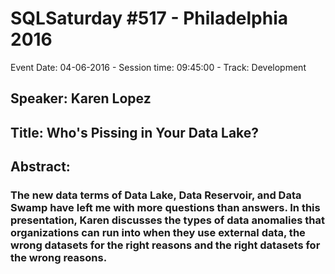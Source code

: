 # SQLSaturday #517 - Philadelphia 2016
Event Date: 04-06-2016 - Session time: 09:45:00 - Track: Development
## Speaker: Karen Lopez
## Title: Who's Pissing in Your Data Lake?
## Abstract:
### The new data terms of Data Lake, Data Reservoir, and Data Swamp have left me with more questions than answers. In this presentation, Karen discusses the types of data anomalies that organizations can run into when they use external data, the wrong datasets for the right reasons and the right datasets for the wrong reasons.
